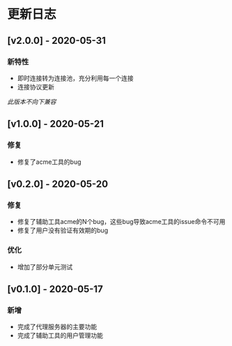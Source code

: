 # 更新日志

## [v2.0.0] - 2020-05-31

### 新特性

* 即时连接转为连接池，充分利用每一个连接
* 连接协议更新

*此版本不向下兼容*

## [v1.0.0] - 2020-05-21

### 修复

* 修复了acme工具的bug

## [v0.2.0] - 2020-05-20

### 修复

* 修复了辅助工具acme的N个bug，这些bug导致acme工具的issue命令不可用
* 修复了用户没有验证有效期的bug

### 优化

* 增加了部分单元测试

## [v0.1.0] - 2020-05-17

### 新增

* 完成了代理服务器的主要功能
* 完成了辅助工具的用户管理功能